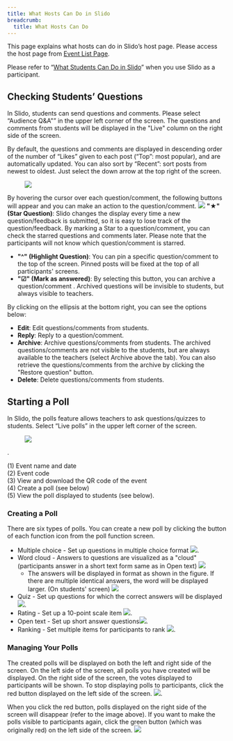 ```yaml
---
title: What Hosts Can Do in Slido
breadcrumb:
  title: What Hosts Can Do
---
```


This page explains what hosts can do in Slido’s host page. Please access the host page from [Event List Page](https://admin.sli.do/events).

Please refer to “[What Students Can Do in Slido](../how_to_use_audience/)” when you use Slido as a participant.

## Checking Students’ Questions

In Slido, students can send questions and comments.
Please select “Audience Q&A"” in the upper left corner of the screen. The questions and comments from students will be displayed in the "Live" column on the right side of the screen.

By default, the questions and comments are displayed in descending order of the number of “Likes” given to each post (“Top”: most popular), and are automatically updated.
You can also sort by “Recent”: sort posts from newest to oldest. Just select the down arrow at the top right of the screen.

<figure>
<img src="img/slido11.png">
</figure>

By hovering the cursor over each question/comment, the following buttons will appear and you can make an action to the question/comment. <img src="img/post.png" class="medium">
**"★" (Star Question)**: Slido changes the display every time a new question/feedback is submitted, so it is easy to lose track of the question/feedback. By marking a Star to a question/comment, you can check the starred questions and comments later. Please note that the participants will not know which question/comment is starred.
* **"^" (Highlight Question)**: You can pin a specific question/comment to the top of the screen. Pinned posts will be fixed at the top of all participants' screens.
* **"☑︎" (Mark as answered)**: By selecting this button, you can archive a question/comment 
. Archived questions will be invisible to students, but always visible to teachers.

By clicking on the ellipsis at the bottom right, you can see the options below:
* **Edit**: Edit questions/comments from students.
* **Reply**: Reply to a question/comment.
* **Archive**: Archive questions/comments from students. The archived questions/comments are not visible to the students, but are always available to the teachers (select Archive above the tab). You can also retrieve the questions/comments from the archive by clicking the "Restore question" button.
* **Delete**: Delete questions/comments from students.


## Starting a Poll

In Slido, the polls feature allows teachers to ask questions/quizzes to students.
Select “Live polls” in the upper left corner of the screen.

<figure>
<img src="img/slido1.jpg">
</figure>.

(1) Event name and date<br>
(2) Event code<br>
(3) View and download the QR code of the event<br>
(4) Create a poll (see below)<br>
(5) View the poll displayed to students (see below).


### Creating a Poll
There are six types of polls. You can create a new poll by clicking the button of each function icon from the poll function screen.

* Multiple choice - Set up questions in multiple choice format <img src="img/slido2.png" class="medium">.
* Word cloud - Answers to questions are visualized as a "cloud" (participants answer in a short text form same as in Open text) <img src="img/slido3.png" class="medium">
    * The answers will be displayed in format as shown in the figure. If there are multiple identical answers, the word will be displayed larger. (On students' screen) <img src="img/slido4.png" class="medium">
* Quiz - Set up questions for which the correct answers will be displayed <img src="img/slido5.png" class="medium">.
* Rating - Set up a 10-point scale item <img src="img/slido6.png" class="medium">.
* Open text - Set up short answer questions<img src="img/slido7.png" class="medium">.
* Ranking - Set multiple items for participants to rank <img src="img/slido8.png" class="medium">.

### Managing Your Polls

The created polls will be displayed on both the left and right side of the screen. On the left side of the screen, all polls you have created will be displayed. On the right side of the screen, the votes displayed to participants will be shown. To stop displaying polls to participants, click the red button displayed on the left side of the screen. <img src="img/slido9.png">.

When you click the red button, polls displayed on the right side of the screen will disappear (refer to the image above). If you want to make the polls visible to participants again, click the green button (which was originally red) on the left side of the screen. <img src="img/slido10.png">
